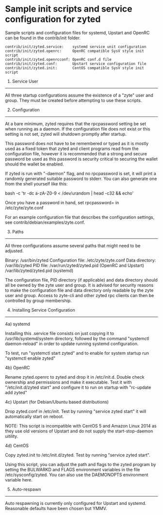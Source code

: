 Sample init scripts and service configuration for zyted
==========================================================

Sample scripts and configuration files for systemd, Upstart and OpenRC
can be found in the contrib/init folder.

    contrib/init/zyted.service:    systemd service unit configuration
    contrib/init/zyted.openrc:     OpenRC compatible SysV style init script
    contrib/init/zyted.openrcconf: OpenRC conf.d file
    contrib/init/zyted.conf:       Upstart service configuration file
    contrib/init/zyted.init:       CentOS compatible SysV style init script

1. Service User
---------------------------------

All three startup configurations assume the existence of a "zyte" user
and group.  They must be created before attempting to use these scripts.

2. Configuration
---------------------------------

At a bare minimum, zyted requires that the rpcpassword setting be set
when running as a daemon.  If the configuration file does not exist or this
setting is not set, zyted will shutdown promptly after startup.

This password does not have to be remembered or typed as it is mostly used
as a fixed token that zyted and client programs read from the configuration
file, however it is recommended that a strong and secure password be used
as this password is security critical to securing the wallet should the
wallet be enabled.

If zyted is run with "-daemon" flag, and no rpcpassword is set, it will
print a randomly generated suitable password to stderr.  You can also
generate one from the shell yourself like this:

bash -c 'tr -dc a-zA-Z0-9 < /dev/urandom | head -c32 && echo'

Once you have a password in hand, set rpcpassword= in /etc/zyte/zyte.conf

For an example configuration file that describes the configuration settings,
see contrib/debian/examples/zyte.conf.

3. Paths
---------------------------------

All three configurations assume several paths that might need to be adjusted.

Binary:              /usr/bin/zyted
Configuration file:  /etc/zyte/zyte.conf
Data directory:      /var/lib/zyted
PID file:            /var/run/zyted/zyted.pid (OpenRC and Upstart)
                     /var/lib/zyted/zyted.pid (systemd)

The configuration file, PID directory (if applicable) and data directory
should all be owned by the zyte user and group.  It is advised for security
reasons to make the configuration file and data directory only readable by the
zyte user and group.  Access to zyte-cli and other zyted rpc clients
can then be controlled by group membership.

4. Installing Service Configuration
-----------------------------------

4a) systemd

Installing this .service file consists on just copying it to
/usr/lib/systemd/system directory, followed by the command
"systemctl daemon-reload" in order to update running systemd configuration.

To test, run "systemctl start zyted" and to enable for system startup run
"systemctl enable zyted"

4b) OpenRC

Rename zyted.openrc to zyted and drop it in /etc/init.d.  Double
check ownership and permissions and make it executable.  Test it with
"/etc/init.d/zyted start" and configure it to run on startup with
"rc-update add zyted"

4c) Upstart (for Debian/Ubuntu based distributions)

Drop zyted.conf in /etc/init.  Test by running "service zyted start"
it will automatically start on reboot.

NOTE: This script is incompatible with CentOS 5 and Amazon Linux 2014 as they
use old versions of Upstart and do not supply the start-stop-daemon uitility.

4d) CentOS

Copy zyted.init to /etc/init.d/zyted. Test by running "service zyted start".

Using this script, you can adjust the path and flags to the zyted program by
setting the BULWARKD and FLAGS environment variables in the file
/etc/sysconfig/zyted. You can also use the DAEMONOPTS environment variable here.

5. Auto-respawn
-----------------------------------

Auto respawning is currently only configured for Upstart and systemd.
Reasonable defaults have been chosen but YMMV.
